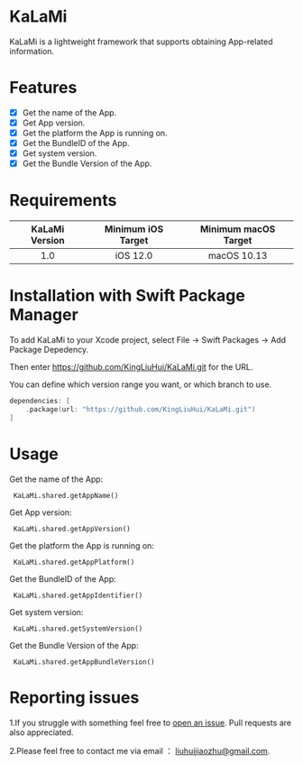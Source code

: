 # KaLaMi
KaLaMi is a lightweight framework that supports obtaining App-related information.
#  Features
- [X] Get the name of the App.
- [X] Get App version.
- [X] Get the platform the App is running on.
- [X] Get the BundleID of the App.
- [X] Get system version.
- [X] Get the Bundle Version of the App.
#  Requirements
| KaLaMi Version | Minimum iOS Target | Minimum macOS Target |                                                    
| :------------------: | :----------------: | :------------------: |  
|         1.0          |       iOS 12.0        |     macOS 10.13      |  
#  Installation with Swift Package Manager
To add KaLaMi to your Xcode project, select File -> Swift Packages -> Add Package Depedency.  

Then enter https://github.com/KingLiuHui/KaLaMi.git for the URL.  

You can define which version range you want, or which branch to use.  
```swift
dependencies: [
    .package(url: "https://github.com/KingLiuHui/KaLaMi.git")
]
```
#  Usage
Get the name of the App:
```
 KaLaMi.shared.getAppName()
```
Get App version:
```
 KaLaMi.shared.getAppVersion()
```
Get the platform the App is running on:
```
 KaLaMi.shared.getAppPlatform()
```
Get the BundleID of the App:
```
 KaLaMi.shared.getAppIdentifier()
```
Get system version:
```
 KaLaMi.shared.getSystemVersion()
```
Get the Bundle Version of the App:
```
 KaLaMi.shared.getAppBundleVersion()
```
#  Reporting issues
1.If you struggle with something feel free to [open an issue](https://github.com/onl1ner/TabBar/issues/new). Pull requests are also appreciated.

2.Please feel free to contact me via email ： liuhuijiaozhu@gmail.com.
